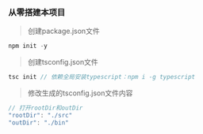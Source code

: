 ### 从零搭建本项目

> 创建package.json文件

```javascript
npm init -y
```

> 创建tsconfig.json文件

```javascript
tsc init // 依赖全局安装typescript：npm i -g typescript
```

> 修改生成的tsconfig.json文件内容

```javascript
// 打开rootDir和outDir
"rootDir": "./src"
"outDir": "./bin"
```

#
